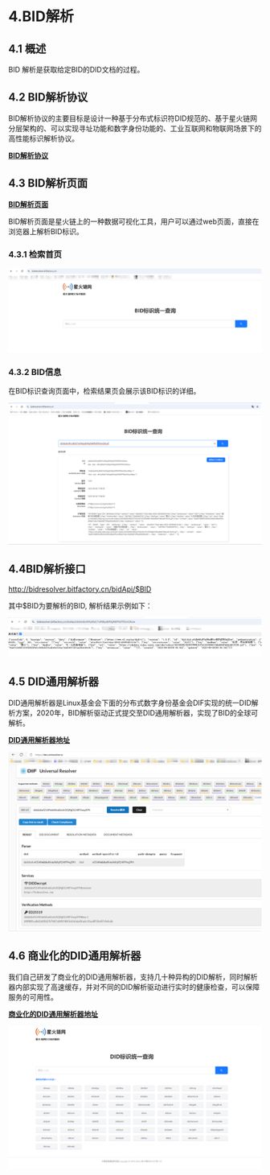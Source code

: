 # 4.BID解析

## 4.1 概述

BID 解析是获取给定BID的DID文档的过程。

## 4.2 BID解析协议

BID解析协议的主要目标是设计一种基于分布式标识符DID规范的、基于星火链网分层架构的、可以实现寻址功能和数字身份功能的、工业互联网和物联网场景下的高性能标识解析协议。

**[BID解析协议](https://bid-resolution-protocol-doc.readthedocs.io/zh-cn/latest/index.html)**

## 4.3 BID解析页面

**[BID解析页面](https://bidresolver.bitfactory.cn)**

BID解析页面是星火链上的一种数据可视化工具，用户可以通过web页面，直接在浏览器上解析BID标识。

### 4.3.1 检索首页

![image-20240906111856302](../_static/images/image-20240906111856302.png)

### 4.3.2 BID信息

在BID标识查询页面中，检索结果页会展示该BID标识的详细。

![image-20240906112842331](../_static/images/image-20240906112842331.png)


## 4.4BID解析接口

http://bidresolver.bitfactory.cn/bidApi/$BID

其中$BID为要解析的BID, 解析结果示例如下：

![image-20240906113030890](../_static/images/image-20240906113030890.png)

## 4.5 DID通用解析器

DID通用解析器是Linux基金会下面的分布式数字身份基金会DIF实现的统一DID解析方案，2020年，BID解析驱动正式提交至DID通用解析器，实现了BID的全球可解析。

**[DID通用解析器地址](https://dev.uniresolver.io/)**

![image-20240906100758451](../_static/images/image-20240906100758451.png)

## 4.6 商业化的DID通用解析器

我们自己研发了商业化的DID通用解析器，支持几十种异构的DID解析，同时解析器内部实现了高速缓存，并对不同的DID解析驱动进行实时的健康检查，可以保障服务的可用性。

**[商业化的DID通用解析器地址](http://bidresolver.bitfactory.cn/did)**

![image-20240903100458145](../_static/images/image-20240903100458145.png)